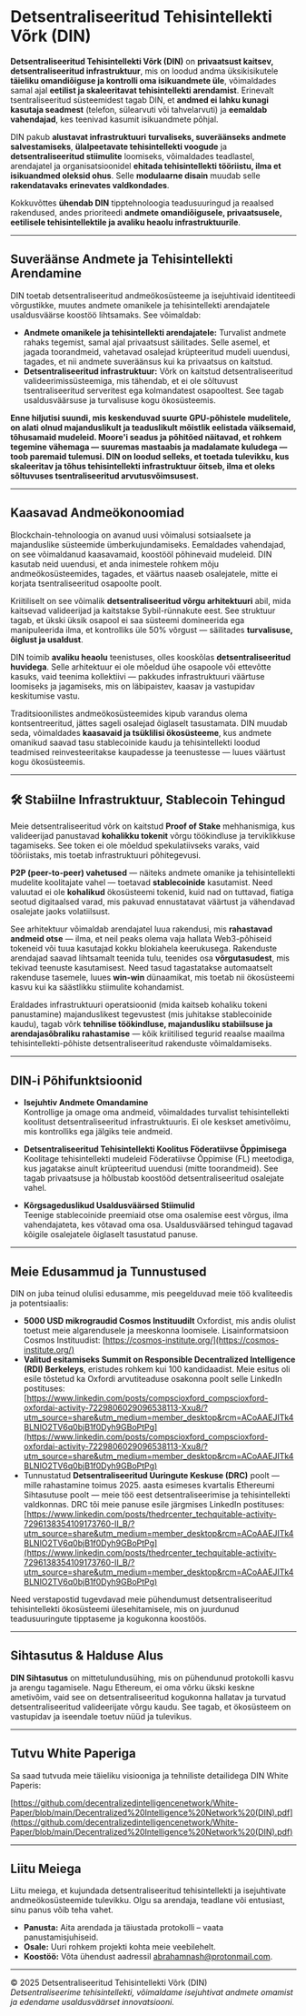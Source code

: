 # **Detsentraliseeritud Tehisintellekti Võrk (DIN)**

**Detsentraliseeritud Tehisintellekti Võrk (DIN)** on **privaatsust kaitsev, detsentraliseeritud infrastruktuur**, mis on loodud andma üksikisikutele **täieliku omandiõiguse ja kontrolli oma isikuandmete üle**, võimaldades samal ajal **eetilist ja skaleeritavat tehisintellekti arendamist**. Erinevalt tsentraliseeritud süsteemidest tagab DIN, et **andmed ei lahku kunagi kasutaja seadmest** (telefon, sülearvuti või tahvelarvuti) ja **eemaldab vahendajad**, kes teenivad kasumit isikuandmete põhjal.

DIN pakub **alustavat infrastruktuuri** **turvaliseks, suveräänseks andmete salvestamiseks**, **ülalpeetavate tehisintellekti voogude** ja **detsentraliseeritud stiimulite** loomiseks, võimaldades teadlastel, arendajatel ja organisatsioonidel **ehitada tehisintellekti tööriistu, ilma et isikuandmed oleksid ohus**. Selle **modulaarne disain** muudab selle **rakendatavaks erinevates valdkondades**.

Kokkuvõttes **ühendab DIN** tipptehnoloogia teadusuuringud ja reaalsed rakendused, andes prioriteedi **andmete omandiõigusele, privaatsusele, eetilisele tehisintellektile ja avaliku heaolu infrastruktuurile**.

---

## **Suveräänse Andmete ja Tehisintellekti Arendamine**

DIN toetab detsentraliseeritud andmeökosüsteeme ja isejuhtivaid identiteedi võrgustikke, muutes andmete omanikele ja tehisintellekti arendajatele usaldusväärse koostöö lihtsamaks. See võimaldab:

- **Andmete omanikele ja tehisintellekti arendajatele:** Turvalist andmete rahaks tegemist, samal ajal privaatsust säilitades. Selle asemel, et jagada toorandmeid, vahetavad osalejad krüpteeritud mudeli uuendusi, tagades, et nii andmete suveräänsus kui ka privaatsus on kaitstud.
- **Detsentraliseeritud infrastruktuur:** Võrk on kaitstud detsentraliseeritud valideerimissüsteemiga, mis tähendab, et ei ole sõltuvust tsentraliseeritud serveritest ega kolmandatest osapooltest. See tagab usaldusväärsuse ja turvalisuse kogu ökosüsteemis.

**Enne hiljutisi suundi, mis keskenduvad suurte GPU-põhistele mudelitele, on alati olnud majanduslikult ja teaduslikult mõistlik eelistada väiksemaid, tõhusamaid mudeleid. Moore'i seadus ja põhitõed näitavad, et rohkem tegemine vähemaga — suuremas mastaabis ja madalamate kuludega — toob paremaid tulemusi. DIN on loodud selleks, et toetada tulevikku, kus skaleeritav ja tõhus tehisintellekti infrastruktuur õitseb, ilma et oleks sõltuvuses tsentraliseeritud arvutusvõimsusest.**

---

## **Kaasavad Andmeökonoomiad**

Blockchain-tehnoloogia on avanud uusi võimalusi sotsiaalsete ja majanduslike süsteemide ümberkujundamiseks. Eemaldades vahendajad, on see võimaldanud kaasavamaid, koostööl põhinevaid mudeleid. DIN kasutab neid uuendusi, et anda inimestele rohkem mõju andmeökosüsteemides, tagades, et väärtus naaseb osalejatele, mitte ei korjata tsentraliseeritud osapoolte poolt.

Kriitiliselt on see võimalik **detsentraliseeritud võrgu arhitektuuri** abil, mida kaitsevad valideerijad ja kaitstakse Sybil-rünnakute eest. See struktuur tagab, et ükski üksik osapool ei saa süsteemi domineerida ega manipuleerida ilma, et kontrolliks üle 50% võrgust — säilitades **turvalisuse, õiglust ja usaldust**.

DIN toimib **avaliku heaolu** teenistuses, olles kooskõlas **detsentraliseeritud huvidega**. Selle arhitektuur ei ole mõeldud ühe osapoole või ettevõtte kasuks, vaid teenima kollektiivi — pakkudes infrastruktuuri väärtuse loomiseks ja jagamiseks, mis on läbipaistev, kaasav ja vastupidav keskitumise vastu.

Traditsioonilistes andmeökosüsteemides kipub varandus olema kontsentreeritud, jättes sageli osalejad õiglaselt tasustamata. DIN muudab seda, võimaldades **kaasavaid ja tsüklilisi ökosüsteeme**, kus andmete omanikud saavad tasu stablecoinide kaudu ja tehisintellekti loodud teadmised reinvesteeritakse kaupadesse ja teenustesse — luues väärtust kogu ökosüsteemis.

---

## 🛠️ **Stabiilne Infrastruktuur, Stablecoin Tehingud**

Meie detsentraliseeritud võrk on kaitstud **Proof of Stake** mehhanismiga, kus valideerijad panustavad **kohalikku tokenit** võrgu töökindluse ja terviklikkuse tagamiseks. See token ei ole mõeldud spekulatiivseks varaks, vaid tööriistaks, mis toetab infrastruktuuri põhitegevusi.

**P2P (peer-to-peer) vahetused** — näiteks andmete omanike ja tehisintellekti mudelite koolitajate vahel — toetavad **stablecoinide** kasutamist. Need valuutad ei ole **kohalikud** ökosüsteemi tokenid, kuid nad on tuttavad, fiatiga seotud digitaalsed varad, mis pakuvad ennustatavat väärtust ja vähendavad osalejate jaoks volatiilsust.

See arhitektuur võimaldab arendajatel luua rakendusi, mis **rahastavad andmeid otse** — ilma, et neil peaks olema vaja hallata Web3-põhiseid tokeneid või tuua kasutajad kokku blokiahela keerukusega. Rakenduste arendajad saavad lihtsamalt teenida tulu, teenides osa **võrgutasudest**, mis tekivad teenuste kasutamisest. Need tasud tagastatakse automaatselt rakenduse tasemele, luues **win-win** dünaamikat, mis toetab nii ökosüsteemi kasvu kui ka säästlikku stiimulite kohandamist.

Eraldades infrastruktuuri operatsioonid (mida kaitseb kohaliku tokeni panustamine) majanduslikest tegevustest (mis juhitakse stablecoinide kaudu), tagab võrk **tehnilise töökindluse, majandusliku stabiilsuse ja arendajasõbraliku rahastamise** — kõik kriitilised tegurid reaalse maailma tehisintellekti-põhiste detsentraliseeritud rakenduste võimaldamiseks.

---

## **DIN-i Põhifunktsioonid**

- **Isejuhtiv Andmete Omandamine**  
  Kontrollige ja omage oma andmeid, võimaldades turvalist tehisintellekti koolitust detsentraliseeritud infrastruktuuris. Ei ole keskset ametivõimu, mis kontrolliks ega jälgiks teie andmeid.

- **Detsentraliseeritud Tehisintellekti Koolitus Föderatiivse Õppimisega**  
  Koolitage tehisintellekti mudeleid Föderatiivse Õppimise (FL) meetodiga, kus jagatakse ainult krüpteeritud uuendusi (mitte toorandmeid). See tagab privaatsuse ja hõlbustab koostööd detsentraliseeritud osalejate vahel.

- **Kõrgsageduslikud Usaldusväärsed Stiimulid**  
  Teenige stablecoinide preemiaid otse oma osalemise eest võrgus, ilma vahendajateta, kes võtavad oma osa. Usaldusväärsed tehingud tagavad kõigile osalejatele õiglaselt tasustatud panuse.

---

## **Meie Edusammud ja Tunnustused**

DIN on juba teinud olulisi edusamme, mis peegelduvad meie töö kvaliteedis ja potentsiaalis:

- **5000 USD mikrograudid Cosmos Instituudilt** Oxfordist, mis andis olulist toetust meie algarendusele ja meeskonna loomisele. Lisainformatsioon Cosmos Instituudist: [https://cosmos-institute.org/](https://cosmos-institute.org/)
- **Valitud esitamiseks Summit on Responsible Decentralized Intelligence (RDI) Berkeleys**, eristudes rohkem kui 100 kandidaadist. Meie esitus oli esile tõstetud ka Oxfordi arvutiteaduse osakonna poolt selle LinkedIn postituses:  
  [https://www.linkedin.com/posts/compscioxford_compscioxford-oxfordai-activity-7229806029096538113-Xxu8/?utm_source=share&utm_medium=member_desktop&rcm=ACoAAEJITk4BLNlO2TV6q0bjB1f0Dyh9GBoPtPg](https://www.linkedin.com/posts/compscioxford_compscioxford-oxfordai-activity-7229806029096538113-Xxu8/?utm_source=share&utm_medium=member_desktop&rcm=ACoAAEJITk4BLNlO2TV6q0bjB1f0Dyh9GBoPtPg)
- Tunnustatud **Detsentraliseeritud Uuringute Keskuse (DRC)** poolt — mille rahastamine toimus 2025. aasta esimeses kvartalis Ethereumi Sihtasutuse poolt — meie töö eest detsentraliseerimise ja tehisintellekti valdkonnas. DRC tõi meie panuse esile järgmises LinkedIn postituses:  
  [https://www.linkedin.com/posts/thedrcenter_techquitable-activity-7296138354109173760-II_B/?utm_source=share&utm_medium=member_desktop&rcm=ACoAAEJITk4BLNlO2TV6q0bjB1f0Dyh9GBoPtPg](https://www.linkedin.com/posts/thedrcenter_techquitable-activity-7296138354109173760-II_B/?utm_source=share&utm_medium=member_desktop&rcm=ACoAAEJITk4BLNlO2TV6q0bjB1f0Dyh9GBoPtPg)

Need verstapostid tugevdavad meie pühendumust detsentraliseeritud tehisintellekti ökosüsteemi ülesehitamisele, mis on juurdunud teadusuuringute tipptaseme ja kogukonna koostöös.

---

## **Sihtasutus & Halduse Alus**

**DIN Sihtasutus** on mittetulundusühing, mis on pühendunud protokolli kasvu ja arengu tagamisele. Nagu Ethereum, ei oma võrku ükski keskne ametivõim, vaid see on detsentraliseeritud kogukonna hallatav ja turvatud detsentraliseeritud valideerijate võrgu kaudu. See tagab, et ökosüsteem on vastupidav ja iseendale toetuv nüüd ja tulevikus.

---

## **Tutvu White Paperiga**

Sa saad tutvuda meie täieliku visiooniga ja tehniliste detailidega DIN White Paperis:

[https://github.com/decentralizedintelligencenetwork/White-Paper/blob/main/Decentralized%20Intelligence%20Network%20(DIN).pdf](https://github.com/decentralizedintelligencenetwork/White-Paper/blob/main/Decentralized%20Intelligence%20Network%20(DIN).pdf)

---

## **Liitu Meiega**

Liitu meiega, et kujundada detsentraliseeritud tehisintellekti ja isejuhtivate andmeökosüsteemide tulevikku. Olgu sa arendaja, teadlane või entusiast, sinu panus võib teha vahet.

- **Panusta:** Aita arendada ja täiustada protokolli – vaata panustamisjuhiseid.  
- **Osale:** Uuri rohkem projekti kohta meie veebilehelt.  
- **Koostöö:** Võta ühendust aadressil [abrahamnash@protonmail.com](mailto:abrahamnash@protonmail.com).

---

© 2025 Detsentraliseeritud Tehisintellekti Võrk (DIN)  
*Detsentraliseerime tehisintellekti, võimaldame isejuhtivat andmete omamist ja edendame usaldusväärset innovatsiooni.*

